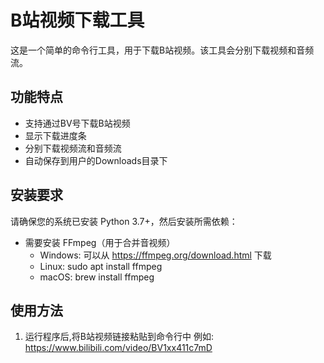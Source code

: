 # B站视频下载工具

这是一个简单的命令行工具，用于下载B站视频。该工具会分别下载视频和音频流。

## 功能特点

- 支持通过BV号下载B站视频
- 显示下载进度条
- 分别下载视频流和音频流
- 自动保存到用户的Downloads目录下

## 安装要求

请确保您的系统已安装 Python 3.7+，然后安装所需依赖：

- 需要安装 FFmpeg（用于合并音视频）
  - Windows: 可以从 https://ffmpeg.org/download.html 下载
  - Linux: sudo apt install ffmpeg
  - macOS: brew install ffmpeg

## 使用方法

1. 运行程序后,将B站视频链接粘贴到命令行中
   例如: https://www.bilibili.com/video/BV1xx411c7mD
